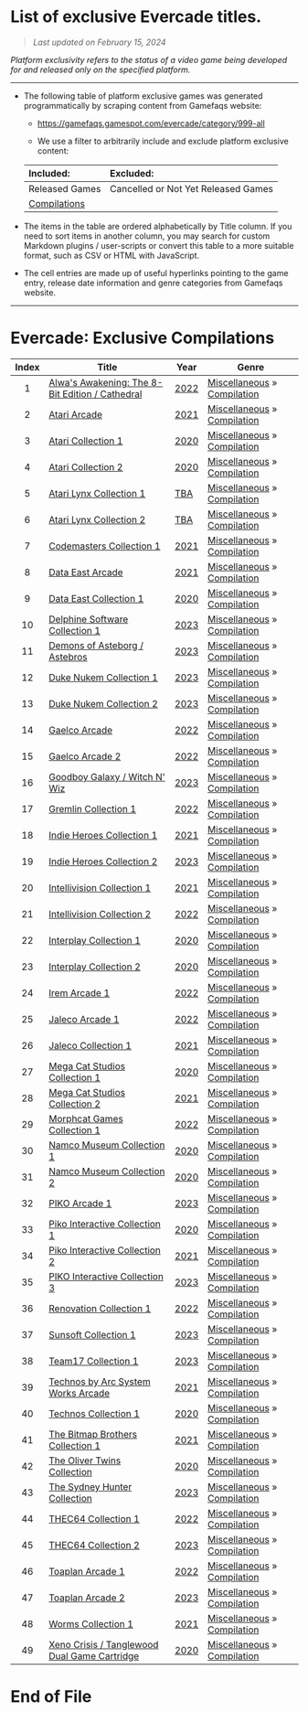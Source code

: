 ﻿# List of exclusive Evercade titles.

> *Last updated on February 15, 2024*

_Platform exclusivity refers to the status of a video game being developed for and released only on the specified platform._

-----------------------------

 - The following table of platform exclusive games was generated programmatically by scraping content from Gamefaqs website: 

    - https://gamefaqs.gamespot.com/evercade/category/999-all

    - We use a filter to arbitrarily include and exclude platform exclusive content:

      
    |Included:|Excluded:|
    |:--|:--|
    |Released Games|Cancelled or Not Yet Released Games
    |[Compilations](https://gamefaqs.gamespot.com/evercade/category/233-miscellaneous-compilation)|


 - The items in the table are ordered alphabetically by Title column. If you need to sort items in another column, you may search for custom Markdown plugins / user-scripts or convert this table to a more suitable format, such as CSV or HTML with JavaScript.

 - The cell entries are made up of useful hyperlinks pointing to the game entry, release date information and genre categories from Gamefaqs website.

-----------------------------
# Evercade∶ Exclusive Compilations
|Index|Title|Year|Genre|
|:--:|--|--|--|
|1|<a href="https://gamefaqs.gamespot.com/evercade/372178-alwas-awakening-the-8-bit-edition-cathedral" target="_blank" rel="noopener noreferrer">Alwa's Awakening: The 8-Bit Edition / Cathedral</a>|<a href="https://gamefaqs.gamespot.com/evercade/372178-alwas-awakening-the-8-bit-edition-cathedral/data" target="_blank" rel="noopener noreferrer">2022</a>|<a href="https://gamefaqs.gamespot.com/evercade/category/49-miscellaneous" target="_blank" rel="noopener noreferrer">Miscellaneous</a> &raquo; <a href="https://gamefaqs.gamespot.com/evercade/category/233-miscellaneous-compilation" target="_blank" rel="noopener noreferrer">Compilation</a>|
|2|<a href="https://gamefaqs.gamespot.com/evercade/321019-atari-arcade" target="_blank" rel="noopener noreferrer">Atari Arcade</a>|<a href="https://gamefaqs.gamespot.com/evercade/321019-atari-arcade/data" target="_blank" rel="noopener noreferrer">2021</a>|<a href="https://gamefaqs.gamespot.com/evercade/category/49-miscellaneous" target="_blank" rel="noopener noreferrer">Miscellaneous</a> &raquo; <a href="https://gamefaqs.gamespot.com/evercade/category/233-miscellaneous-compilation" target="_blank" rel="noopener noreferrer">Compilation</a>|
|3|<a href="https://gamefaqs.gamespot.com/evercade/294977-atari-collection-1" target="_blank" rel="noopener noreferrer">Atari Collection 1</a>|<a href="https://gamefaqs.gamespot.com/evercade/294977-atari-collection-1/data" target="_blank" rel="noopener noreferrer">2020</a>|<a href="https://gamefaqs.gamespot.com/evercade/category/49-miscellaneous" target="_blank" rel="noopener noreferrer">Miscellaneous</a> &raquo; <a href="https://gamefaqs.gamespot.com/evercade/category/233-miscellaneous-compilation" target="_blank" rel="noopener noreferrer">Compilation</a>|
|4|<a href="https://gamefaqs.gamespot.com/evercade/294978-atari-collection-2" target="_blank" rel="noopener noreferrer">Atari Collection 2</a>|<a href="https://gamefaqs.gamespot.com/evercade/294978-atari-collection-2/data" target="_blank" rel="noopener noreferrer">2020</a>|<a href="https://gamefaqs.gamespot.com/evercade/category/49-miscellaneous" target="_blank" rel="noopener noreferrer">Miscellaneous</a> &raquo; <a href="https://gamefaqs.gamespot.com/evercade/category/233-miscellaneous-compilation" target="_blank" rel="noopener noreferrer">Compilation</a>|
|5|<a href="https://gamefaqs.gamespot.com/evercade/294988-atari-lynx-collection-1" target="_blank" rel="noopener noreferrer">Atari Lynx Collection 1</a>|<a href="https://gamefaqs.gamespot.com/evercade/294988-atari-lynx-collection-1/data" target="_blank" rel="noopener noreferrer">TBA</a>|<a href="https://gamefaqs.gamespot.com/evercade/category/49-miscellaneous" target="_blank" rel="noopener noreferrer">Miscellaneous</a> &raquo; <a href="https://gamefaqs.gamespot.com/evercade/category/233-miscellaneous-compilation" target="_blank" rel="noopener noreferrer">Compilation</a>|
|6|<a href="https://gamefaqs.gamespot.com/evercade/294985-atari-lynx-collection-2" target="_blank" rel="noopener noreferrer">Atari Lynx Collection 2</a>|<a href="https://gamefaqs.gamespot.com/evercade/294985-atari-lynx-collection-2/data" target="_blank" rel="noopener noreferrer">TBA</a>|<a href="https://gamefaqs.gamespot.com/evercade/category/49-miscellaneous" target="_blank" rel="noopener noreferrer">Miscellaneous</a> &raquo; <a href="https://gamefaqs.gamespot.com/evercade/category/233-miscellaneous-compilation" target="_blank" rel="noopener noreferrer">Compilation</a>|
|7|<a href="https://gamefaqs.gamespot.com/evercade/309968-codemasters-collection-1" target="_blank" rel="noopener noreferrer">Codemasters Collection 1</a>|<a href="https://gamefaqs.gamespot.com/evercade/309968-codemasters-collection-1/data" target="_blank" rel="noopener noreferrer">2021</a>|<a href="https://gamefaqs.gamespot.com/evercade/category/49-miscellaneous" target="_blank" rel="noopener noreferrer">Miscellaneous</a> &raquo; <a href="https://gamefaqs.gamespot.com/evercade/category/233-miscellaneous-compilation" target="_blank" rel="noopener noreferrer">Compilation</a>|
|8|<a href="https://gamefaqs.gamespot.com/evercade/321016-data-east-arcade" target="_blank" rel="noopener noreferrer">Data East Arcade</a>|<a href="https://gamefaqs.gamespot.com/evercade/321016-data-east-arcade/data" target="_blank" rel="noopener noreferrer">2021</a>|<a href="https://gamefaqs.gamespot.com/evercade/category/49-miscellaneous" target="_blank" rel="noopener noreferrer">Miscellaneous</a> &raquo; <a href="https://gamefaqs.gamespot.com/evercade/category/233-miscellaneous-compilation" target="_blank" rel="noopener noreferrer">Compilation</a>|
|9|<a href="https://gamefaqs.gamespot.com/evercade/294980-data-east-collection-1" target="_blank" rel="noopener noreferrer">Data East Collection 1</a>|<a href="https://gamefaqs.gamespot.com/evercade/294980-data-east-collection-1/data" target="_blank" rel="noopener noreferrer">2020</a>|<a href="https://gamefaqs.gamespot.com/evercade/category/49-miscellaneous" target="_blank" rel="noopener noreferrer">Miscellaneous</a> &raquo; <a href="https://gamefaqs.gamespot.com/evercade/category/233-miscellaneous-compilation" target="_blank" rel="noopener noreferrer">Compilation</a>|
|10|<a href="https://gamefaqs.gamespot.com/evercade/431128-delphine-software-collection-1" target="_blank" rel="noopener noreferrer">Delphine Software Collection 1</a>|<a href="https://gamefaqs.gamespot.com/evercade/431128-delphine-software-collection-1/data" target="_blank" rel="noopener noreferrer">2023</a>|<a href="https://gamefaqs.gamespot.com/evercade/category/49-miscellaneous" target="_blank" rel="noopener noreferrer">Miscellaneous</a> &raquo; <a href="https://gamefaqs.gamespot.com/evercade/category/233-miscellaneous-compilation" target="_blank" rel="noopener noreferrer">Compilation</a>|
|11|<a href="https://gamefaqs.gamespot.com/evercade/441297-demons-of-asteborg-astebros" target="_blank" rel="noopener noreferrer">Demons of Asteborg / Astebros</a>|<a href="https://gamefaqs.gamespot.com/evercade/441297-demons-of-asteborg-astebros/data" target="_blank" rel="noopener noreferrer">2023</a>|<a href="https://gamefaqs.gamespot.com/evercade/category/49-miscellaneous" target="_blank" rel="noopener noreferrer">Miscellaneous</a> &raquo; <a href="https://gamefaqs.gamespot.com/evercade/category/233-miscellaneous-compilation" target="_blank" rel="noopener noreferrer">Compilation</a>|
|12|<a href="https://gamefaqs.gamespot.com/evercade/439218-duke-nukem-collection-1" target="_blank" rel="noopener noreferrer">Duke Nukem Collection 1</a>|<a href="https://gamefaqs.gamespot.com/evercade/439218-duke-nukem-collection-1/data" target="_blank" rel="noopener noreferrer">2023</a>|<a href="https://gamefaqs.gamespot.com/evercade/category/49-miscellaneous" target="_blank" rel="noopener noreferrer">Miscellaneous</a> &raquo; <a href="https://gamefaqs.gamespot.com/evercade/category/233-miscellaneous-compilation" target="_blank" rel="noopener noreferrer">Compilation</a>|
|13|<a href="https://gamefaqs.gamespot.com/evercade/439219-duke-nukem-collection-2" target="_blank" rel="noopener noreferrer">Duke Nukem Collection 2</a>|<a href="https://gamefaqs.gamespot.com/evercade/439219-duke-nukem-collection-2/data" target="_blank" rel="noopener noreferrer">2023</a>|<a href="https://gamefaqs.gamespot.com/evercade/category/49-miscellaneous" target="_blank" rel="noopener noreferrer">Miscellaneous</a> &raquo; <a href="https://gamefaqs.gamespot.com/evercade/category/233-miscellaneous-compilation" target="_blank" rel="noopener noreferrer">Compilation</a>|
|14|<a href="https://gamefaqs.gamespot.com/evercade/321018-gaelco-arcade" target="_blank" rel="noopener noreferrer">Gaelco Arcade</a>|<a href="https://gamefaqs.gamespot.com/evercade/321018-gaelco-arcade/data" target="_blank" rel="noopener noreferrer">2022</a>|<a href="https://gamefaqs.gamespot.com/evercade/category/49-miscellaneous" target="_blank" rel="noopener noreferrer">Miscellaneous</a> &raquo; <a href="https://gamefaqs.gamespot.com/evercade/category/233-miscellaneous-compilation" target="_blank" rel="noopener noreferrer">Compilation</a>|
|15|<a href="https://gamefaqs.gamespot.com/evercade/366554-gaelco-arcade-2" target="_blank" rel="noopener noreferrer">Gaelco Arcade 2</a>|<a href="https://gamefaqs.gamespot.com/evercade/366554-gaelco-arcade-2/data" target="_blank" rel="noopener noreferrer">2022</a>|<a href="https://gamefaqs.gamespot.com/evercade/category/49-miscellaneous" target="_blank" rel="noopener noreferrer">Miscellaneous</a> &raquo; <a href="https://gamefaqs.gamespot.com/evercade/category/233-miscellaneous-compilation" target="_blank" rel="noopener noreferrer">Compilation</a>|
|16|<a href="https://gamefaqs.gamespot.com/evercade/441314-goodboy-galaxy-witch-n-wiz" target="_blank" rel="noopener noreferrer">Goodboy Galaxy / Witch N' Wiz</a>|<a href="https://gamefaqs.gamespot.com/evercade/441314-goodboy-galaxy-witch-n-wiz/data" target="_blank" rel="noopener noreferrer">2023</a>|<a href="https://gamefaqs.gamespot.com/evercade/category/49-miscellaneous" target="_blank" rel="noopener noreferrer">Miscellaneous</a> &raquo; <a href="https://gamefaqs.gamespot.com/evercade/category/233-miscellaneous-compilation" target="_blank" rel="noopener noreferrer">Compilation</a>|
|17|<a href="https://gamefaqs.gamespot.com/evercade/344576-gremlin-collection-1" target="_blank" rel="noopener noreferrer">Gremlin Collection 1</a>|<a href="https://gamefaqs.gamespot.com/evercade/344576-gremlin-collection-1/data" target="_blank" rel="noopener noreferrer">2022</a>|<a href="https://gamefaqs.gamespot.com/evercade/category/49-miscellaneous" target="_blank" rel="noopener noreferrer">Miscellaneous</a> &raquo; <a href="https://gamefaqs.gamespot.com/evercade/category/233-miscellaneous-compilation" target="_blank" rel="noopener noreferrer">Compilation</a>|
|18|<a href="https://gamefaqs.gamespot.com/evercade/302788-indie-heroes-collection-1" target="_blank" rel="noopener noreferrer">Indie Heroes Collection 1</a>|<a href="https://gamefaqs.gamespot.com/evercade/302788-indie-heroes-collection-1/data" target="_blank" rel="noopener noreferrer">2021</a>|<a href="https://gamefaqs.gamespot.com/evercade/category/49-miscellaneous" target="_blank" rel="noopener noreferrer">Miscellaneous</a> &raquo; <a href="https://gamefaqs.gamespot.com/evercade/category/233-miscellaneous-compilation" target="_blank" rel="noopener noreferrer">Compilation</a>|
|19|<a href="https://gamefaqs.gamespot.com/evercade/421709-indie-heroes-collection-2" target="_blank" rel="noopener noreferrer">Indie Heroes Collection 2</a>|<a href="https://gamefaqs.gamespot.com/evercade/421709-indie-heroes-collection-2/data" target="_blank" rel="noopener noreferrer">2023</a>|<a href="https://gamefaqs.gamespot.com/evercade/category/49-miscellaneous" target="_blank" rel="noopener noreferrer">Miscellaneous</a> &raquo; <a href="https://gamefaqs.gamespot.com/evercade/category/233-miscellaneous-compilation" target="_blank" rel="noopener noreferrer">Compilation</a>|
|20|<a href="https://gamefaqs.gamespot.com/evercade/321013-intellivision-collection-1" target="_blank" rel="noopener noreferrer">Intellivision Collection 1</a>|<a href="https://gamefaqs.gamespot.com/evercade/321013-intellivision-collection-1/data" target="_blank" rel="noopener noreferrer">2021</a>|<a href="https://gamefaqs.gamespot.com/evercade/category/49-miscellaneous" target="_blank" rel="noopener noreferrer">Miscellaneous</a> &raquo; <a href="https://gamefaqs.gamespot.com/evercade/category/233-miscellaneous-compilation" target="_blank" rel="noopener noreferrer">Compilation</a>|
|21|<a href="https://gamefaqs.gamespot.com/evercade/361080-intellivision-collection-2" target="_blank" rel="noopener noreferrer">Intellivision Collection 2</a>|<a href="https://gamefaqs.gamespot.com/evercade/361080-intellivision-collection-2/data" target="_blank" rel="noopener noreferrer">2022</a>|<a href="https://gamefaqs.gamespot.com/evercade/category/49-miscellaneous" target="_blank" rel="noopener noreferrer">Miscellaneous</a> &raquo; <a href="https://gamefaqs.gamespot.com/evercade/category/233-miscellaneous-compilation" target="_blank" rel="noopener noreferrer">Compilation</a>|
|22|<a href="https://gamefaqs.gamespot.com/evercade/294979-interplay-collection-1" target="_blank" rel="noopener noreferrer">Interplay Collection 1</a>|<a href="https://gamefaqs.gamespot.com/evercade/294979-interplay-collection-1/data" target="_blank" rel="noopener noreferrer">2020</a>|<a href="https://gamefaqs.gamespot.com/evercade/category/49-miscellaneous" target="_blank" rel="noopener noreferrer">Miscellaneous</a> &raquo; <a href="https://gamefaqs.gamespot.com/evercade/category/233-miscellaneous-compilation" target="_blank" rel="noopener noreferrer">Compilation</a>|
|23|<a href="https://gamefaqs.gamespot.com/evercade/294983-interplay-collection-2" target="_blank" rel="noopener noreferrer">Interplay Collection 2</a>|<a href="https://gamefaqs.gamespot.com/evercade/294983-interplay-collection-2/data" target="_blank" rel="noopener noreferrer">2020</a>|<a href="https://gamefaqs.gamespot.com/evercade/category/49-miscellaneous" target="_blank" rel="noopener noreferrer">Miscellaneous</a> &raquo; <a href="https://gamefaqs.gamespot.com/evercade/category/233-miscellaneous-compilation" target="_blank" rel="noopener noreferrer">Compilation</a>|
|24|<a href="https://gamefaqs.gamespot.com/evercade/369595-irem-arcade-1" target="_blank" rel="noopener noreferrer">Irem Arcade 1</a>|<a href="https://gamefaqs.gamespot.com/evercade/369595-irem-arcade-1/data" target="_blank" rel="noopener noreferrer">2022</a>|<a href="https://gamefaqs.gamespot.com/evercade/category/49-miscellaneous" target="_blank" rel="noopener noreferrer">Miscellaneous</a> &raquo; <a href="https://gamefaqs.gamespot.com/evercade/category/233-miscellaneous-compilation" target="_blank" rel="noopener noreferrer">Compilation</a>|
|25|<a href="https://gamefaqs.gamespot.com/evercade/366555-jaleco-arcade-1" target="_blank" rel="noopener noreferrer">Jaleco Arcade 1</a>|<a href="https://gamefaqs.gamespot.com/evercade/366555-jaleco-arcade-1/data" target="_blank" rel="noopener noreferrer">2022</a>|<a href="https://gamefaqs.gamespot.com/evercade/category/49-miscellaneous" target="_blank" rel="noopener noreferrer">Miscellaneous</a> &raquo; <a href="https://gamefaqs.gamespot.com/evercade/category/233-miscellaneous-compilation" target="_blank" rel="noopener noreferrer">Compilation</a>|
|26|<a href="https://gamefaqs.gamespot.com/evercade/300301-jaleco-collection-1" target="_blank" rel="noopener noreferrer">Jaleco Collection 1</a>|<a href="https://gamefaqs.gamespot.com/evercade/300301-jaleco-collection-1/data" target="_blank" rel="noopener noreferrer">2021</a>|<a href="https://gamefaqs.gamespot.com/evercade/category/49-miscellaneous" target="_blank" rel="noopener noreferrer">Miscellaneous</a> &raquo; <a href="https://gamefaqs.gamespot.com/evercade/category/233-miscellaneous-compilation" target="_blank" rel="noopener noreferrer">Compilation</a>|
|27|<a href="https://gamefaqs.gamespot.com/evercade/294987-mega-cat-studios-collection-1" target="_blank" rel="noopener noreferrer">Mega Cat Studios Collection 1</a>|<a href="https://gamefaqs.gamespot.com/evercade/294987-mega-cat-studios-collection-1/data" target="_blank" rel="noopener noreferrer">2020</a>|<a href="https://gamefaqs.gamespot.com/evercade/category/49-miscellaneous" target="_blank" rel="noopener noreferrer">Miscellaneous</a> &raquo; <a href="https://gamefaqs.gamespot.com/evercade/category/233-miscellaneous-compilation" target="_blank" rel="noopener noreferrer">Compilation</a>|
|28|<a href="https://gamefaqs.gamespot.com/evercade/321011-mega-cat-studios-collection-2" target="_blank" rel="noopener noreferrer">Mega Cat Studios Collection 2</a>|<a href="https://gamefaqs.gamespot.com/evercade/321011-mega-cat-studios-collection-2/data" target="_blank" rel="noopener noreferrer">2021</a>|<a href="https://gamefaqs.gamespot.com/evercade/category/49-miscellaneous" target="_blank" rel="noopener noreferrer">Miscellaneous</a> &raquo; <a href="https://gamefaqs.gamespot.com/evercade/category/233-miscellaneous-compilation" target="_blank" rel="noopener noreferrer">Compilation</a>|
|29|<a href="https://gamefaqs.gamespot.com/evercade/361081-morphcat-games-collection-1" target="_blank" rel="noopener noreferrer">Morphcat Games Collection 1</a>|<a href="https://gamefaqs.gamespot.com/evercade/361081-morphcat-games-collection-1/data" target="_blank" rel="noopener noreferrer">2022</a>|<a href="https://gamefaqs.gamespot.com/evercade/category/49-miscellaneous" target="_blank" rel="noopener noreferrer">Miscellaneous</a> &raquo; <a href="https://gamefaqs.gamespot.com/evercade/category/233-miscellaneous-compilation" target="_blank" rel="noopener noreferrer">Compilation</a>|
|30|<a href="https://gamefaqs.gamespot.com/evercade/294990-namco-museum-collection-1" target="_blank" rel="noopener noreferrer">Namco Museum Collection 1</a>|<a href="https://gamefaqs.gamespot.com/evercade/294990-namco-museum-collection-1/data" target="_blank" rel="noopener noreferrer">2020</a>|<a href="https://gamefaqs.gamespot.com/evercade/category/49-miscellaneous" target="_blank" rel="noopener noreferrer">Miscellaneous</a> &raquo; <a href="https://gamefaqs.gamespot.com/evercade/category/233-miscellaneous-compilation" target="_blank" rel="noopener noreferrer">Compilation</a>|
|31|<a href="https://gamefaqs.gamespot.com/evercade/294982-namco-museum-collection-2" target="_blank" rel="noopener noreferrer">Namco Museum Collection 2</a>|<a href="https://gamefaqs.gamespot.com/evercade/294982-namco-museum-collection-2/data" target="_blank" rel="noopener noreferrer">2020</a>|<a href="https://gamefaqs.gamespot.com/evercade/category/49-miscellaneous" target="_blank" rel="noopener noreferrer">Miscellaneous</a> &raquo; <a href="https://gamefaqs.gamespot.com/evercade/category/233-miscellaneous-compilation" target="_blank" rel="noopener noreferrer">Compilation</a>|
|32|<a href="https://gamefaqs.gamespot.com/evercade/422702-piko-arcade-1" target="_blank" rel="noopener noreferrer">PIKO Arcade 1</a>|<a href="https://gamefaqs.gamespot.com/evercade/422702-piko-arcade-1/data" target="_blank" rel="noopener noreferrer">2023</a>|<a href="https://gamefaqs.gamespot.com/evercade/category/49-miscellaneous" target="_blank" rel="noopener noreferrer">Miscellaneous</a> &raquo; <a href="https://gamefaqs.gamespot.com/evercade/category/233-miscellaneous-compilation" target="_blank" rel="noopener noreferrer">Compilation</a>|
|33|<a href="https://gamefaqs.gamespot.com/evercade/294984-piko-interactive-collection-1" target="_blank" rel="noopener noreferrer">Piko Interactive Collection 1</a>|<a href="https://gamefaqs.gamespot.com/evercade/294984-piko-interactive-collection-1/data" target="_blank" rel="noopener noreferrer">2020</a>|<a href="https://gamefaqs.gamespot.com/evercade/category/49-miscellaneous" target="_blank" rel="noopener noreferrer">Miscellaneous</a> &raquo; <a href="https://gamefaqs.gamespot.com/evercade/category/233-miscellaneous-compilation" target="_blank" rel="noopener noreferrer">Compilation</a>|
|34|<a href="https://gamefaqs.gamespot.com/evercade/300300-piko-interactive-collection-2" target="_blank" rel="noopener noreferrer">Piko Interactive Collection 2</a>|<a href="https://gamefaqs.gamespot.com/evercade/300300-piko-interactive-collection-2/data" target="_blank" rel="noopener noreferrer">2021</a>|<a href="https://gamefaqs.gamespot.com/evercade/category/49-miscellaneous" target="_blank" rel="noopener noreferrer">Miscellaneous</a> &raquo; <a href="https://gamefaqs.gamespot.com/evercade/category/233-miscellaneous-compilation" target="_blank" rel="noopener noreferrer">Compilation</a>|
|35|<a href="https://gamefaqs.gamespot.com/evercade/421710-piko-interactive-collection-3" target="_blank" rel="noopener noreferrer">PIKO Interactive Collection 3</a>|<a href="https://gamefaqs.gamespot.com/evercade/421710-piko-interactive-collection-3/data" target="_blank" rel="noopener noreferrer">2023</a>|<a href="https://gamefaqs.gamespot.com/evercade/category/49-miscellaneous" target="_blank" rel="noopener noreferrer">Miscellaneous</a> &raquo; <a href="https://gamefaqs.gamespot.com/evercade/category/233-miscellaneous-compilation" target="_blank" rel="noopener noreferrer">Compilation</a>|
|36|<a href="https://gamefaqs.gamespot.com/evercade/325844-renovation-collection-1" target="_blank" rel="noopener noreferrer">Renovation Collection 1</a>|<a href="https://gamefaqs.gamespot.com/evercade/325844-renovation-collection-1/data" target="_blank" rel="noopener noreferrer">2022</a>|<a href="https://gamefaqs.gamespot.com/evercade/category/49-miscellaneous" target="_blank" rel="noopener noreferrer">Miscellaneous</a> &raquo; <a href="https://gamefaqs.gamespot.com/evercade/category/233-miscellaneous-compilation" target="_blank" rel="noopener noreferrer">Compilation</a>|
|37|<a href="https://gamefaqs.gamespot.com/evercade/431129-sunsoft-collection-1" target="_blank" rel="noopener noreferrer">Sunsoft Collection 1</a>|<a href="https://gamefaqs.gamespot.com/evercade/431129-sunsoft-collection-1/data" target="_blank" rel="noopener noreferrer">2023</a>|<a href="https://gamefaqs.gamespot.com/evercade/category/49-miscellaneous" target="_blank" rel="noopener noreferrer">Miscellaneous</a> &raquo; <a href="https://gamefaqs.gamespot.com/evercade/category/233-miscellaneous-compilation" target="_blank" rel="noopener noreferrer">Compilation</a>|
|38|<a href="https://gamefaqs.gamespot.com/evercade/421711-team17-collection-1" target="_blank" rel="noopener noreferrer">Team17 Collection 1</a>|<a href="https://gamefaqs.gamespot.com/evercade/421711-team17-collection-1/data" target="_blank" rel="noopener noreferrer">2023</a>|<a href="https://gamefaqs.gamespot.com/evercade/category/49-miscellaneous" target="_blank" rel="noopener noreferrer">Miscellaneous</a> &raquo; <a href="https://gamefaqs.gamespot.com/evercade/category/233-miscellaneous-compilation" target="_blank" rel="noopener noreferrer">Compilation</a>|
|39|<a href="https://gamefaqs.gamespot.com/evercade/321017-technos-by-arc-system-works-arcade" target="_blank" rel="noopener noreferrer">Technos by Arc System Works Arcade</a>|<a href="https://gamefaqs.gamespot.com/evercade/321017-technos-by-arc-system-works-arcade/data" target="_blank" rel="noopener noreferrer">2021</a>|<a href="https://gamefaqs.gamespot.com/evercade/category/49-miscellaneous" target="_blank" rel="noopener noreferrer">Miscellaneous</a> &raquo; <a href="https://gamefaqs.gamespot.com/evercade/category/233-miscellaneous-compilation" target="_blank" rel="noopener noreferrer">Compilation</a>|
|40|<a href="https://gamefaqs.gamespot.com/evercade/294981-technos-collection-1" target="_blank" rel="noopener noreferrer">Technos Collection 1</a>|<a href="https://gamefaqs.gamespot.com/evercade/294981-technos-collection-1/data" target="_blank" rel="noopener noreferrer">2020</a>|<a href="https://gamefaqs.gamespot.com/evercade/category/49-miscellaneous" target="_blank" rel="noopener noreferrer">Miscellaneous</a> &raquo; <a href="https://gamefaqs.gamespot.com/evercade/category/233-miscellaneous-compilation" target="_blank" rel="noopener noreferrer">Compilation</a>|
|41|<a href="https://gamefaqs.gamespot.com/evercade/321014-the-bitmap-brothers-collection-1" target="_blank" rel="noopener noreferrer">The Bitmap Brothers Collection 1</a>|<a href="https://gamefaqs.gamespot.com/evercade/321014-the-bitmap-brothers-collection-1/data" target="_blank" rel="noopener noreferrer">2021</a>|<a href="https://gamefaqs.gamespot.com/evercade/category/49-miscellaneous" target="_blank" rel="noopener noreferrer">Miscellaneous</a> &raquo; <a href="https://gamefaqs.gamespot.com/evercade/category/233-miscellaneous-compilation" target="_blank" rel="noopener noreferrer">Compilation</a>|
|42|<a href="https://gamefaqs.gamespot.com/evercade/294986-the-oliver-twins-collection" target="_blank" rel="noopener noreferrer">The Oliver Twins Collection</a>|<a href="https://gamefaqs.gamespot.com/evercade/294986-the-oliver-twins-collection/data" target="_blank" rel="noopener noreferrer">2020</a>|<a href="https://gamefaqs.gamespot.com/evercade/category/49-miscellaneous" target="_blank" rel="noopener noreferrer">Miscellaneous</a> &raquo; <a href="https://gamefaqs.gamespot.com/evercade/category/233-miscellaneous-compilation" target="_blank" rel="noopener noreferrer">Compilation</a>|
|43|<a href="https://gamefaqs.gamespot.com/evercade/422703-the-sydney-hunter-collection" target="_blank" rel="noopener noreferrer">The Sydney Hunter Collection</a>|<a href="https://gamefaqs.gamespot.com/evercade/422703-the-sydney-hunter-collection/data" target="_blank" rel="noopener noreferrer">2023</a>|<a href="https://gamefaqs.gamespot.com/evercade/category/49-miscellaneous" target="_blank" rel="noopener noreferrer">Miscellaneous</a> &raquo; <a href="https://gamefaqs.gamespot.com/evercade/category/233-miscellaneous-compilation" target="_blank" rel="noopener noreferrer">Compilation</a>|
|44|<a href="https://gamefaqs.gamespot.com/evercade/372413-thec64-collection-1" target="_blank" rel="noopener noreferrer">THEC64 Collection 1</a>|<a href="https://gamefaqs.gamespot.com/evercade/372413-thec64-collection-1/data" target="_blank" rel="noopener noreferrer">2022</a>|<a href="https://gamefaqs.gamespot.com/evercade/category/49-miscellaneous" target="_blank" rel="noopener noreferrer">Miscellaneous</a> &raquo; <a href="https://gamefaqs.gamespot.com/evercade/category/233-miscellaneous-compilation" target="_blank" rel="noopener noreferrer">Compilation</a>|
|45|<a href="https://gamefaqs.gamespot.com/evercade/421712-thec64-collection-2" target="_blank" rel="noopener noreferrer">THEC64 Collection 2</a>|<a href="https://gamefaqs.gamespot.com/evercade/421712-thec64-collection-2/data" target="_blank" rel="noopener noreferrer">2023</a>|<a href="https://gamefaqs.gamespot.com/evercade/category/49-miscellaneous" target="_blank" rel="noopener noreferrer">Miscellaneous</a> &raquo; <a href="https://gamefaqs.gamespot.com/evercade/category/233-miscellaneous-compilation" target="_blank" rel="noopener noreferrer">Compilation</a>|
|46|<a href="https://gamefaqs.gamespot.com/evercade/369596-toaplan-arcade-1" target="_blank" rel="noopener noreferrer">Toaplan Arcade 1</a>|<a href="https://gamefaqs.gamespot.com/evercade/369596-toaplan-arcade-1/data" target="_blank" rel="noopener noreferrer">2022</a>|<a href="https://gamefaqs.gamespot.com/evercade/category/49-miscellaneous" target="_blank" rel="noopener noreferrer">Miscellaneous</a> &raquo; <a href="https://gamefaqs.gamespot.com/evercade/category/233-miscellaneous-compilation" target="_blank" rel="noopener noreferrer">Compilation</a>|
|47|<a href="https://gamefaqs.gamespot.com/evercade/414720-toaplan-arcade-2" target="_blank" rel="noopener noreferrer">Toaplan Arcade 2</a>|<a href="https://gamefaqs.gamespot.com/evercade/414720-toaplan-arcade-2/data" target="_blank" rel="noopener noreferrer">2023</a>|<a href="https://gamefaqs.gamespot.com/evercade/category/49-miscellaneous" target="_blank" rel="noopener noreferrer">Miscellaneous</a> &raquo; <a href="https://gamefaqs.gamespot.com/evercade/category/233-miscellaneous-compilation" target="_blank" rel="noopener noreferrer">Compilation</a>|
|48|<a href="https://gamefaqs.gamespot.com/evercade/306199-worms-collection-1" target="_blank" rel="noopener noreferrer">Worms Collection 1</a>|<a href="https://gamefaqs.gamespot.com/evercade/306199-worms-collection-1/data" target="_blank" rel="noopener noreferrer">2021</a>|<a href="https://gamefaqs.gamespot.com/evercade/category/49-miscellaneous" target="_blank" rel="noopener noreferrer">Miscellaneous</a> &raquo; <a href="https://gamefaqs.gamespot.com/evercade/category/233-miscellaneous-compilation" target="_blank" rel="noopener noreferrer">Compilation</a>|
|49|<a href="https://gamefaqs.gamespot.com/evercade/311766-xeno-crisis-tanglewood-dual-game-cartridge" target="_blank" rel="noopener noreferrer">Xeno Crisis / Tanglewood Dual Game Cartridge</a>|<a href="https://gamefaqs.gamespot.com/evercade/311766-xeno-crisis-tanglewood-dual-game-cartridge/data" target="_blank" rel="noopener noreferrer">2020</a>|<a href="https://gamefaqs.gamespot.com/evercade/category/49-miscellaneous" target="_blank" rel="noopener noreferrer">Miscellaneous</a> &raquo; <a href="https://gamefaqs.gamespot.com/evercade/category/233-miscellaneous-compilation" target="_blank" rel="noopener noreferrer">Compilation</a>|

# End of File